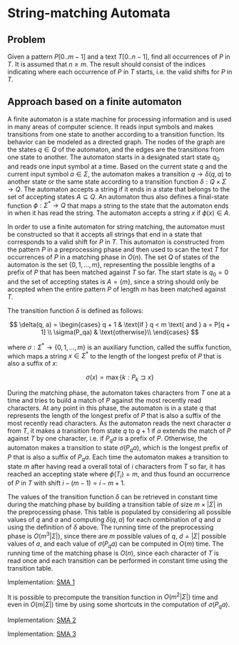# String-matching Automata

## Problem

Given a pattern $P[0..m-1]$ and a text $T[0..n-1]$, find all occurrences of $P$ in $T$. It is assumed that $n \geq m$. The result should consist of the indices indicating where each occurrence of $P$ in $T$ starts, i.e. the valid shifts for $P$ in $T$.

## Approach based on a finite automaton

A finite automaton is a state machine for processing information and is used in many areas of computer science. It reads input symbols and makes transitions from one state to another according to a transition function. Its behavior can be modeled as a directed graph. The nodes of the graph are the states $q \in Q$ of the automaton, and the edges are the transitions from one state to another. The automaton starts in a designated start state $q_0$ and reads one input symbol at a time. Based on the current state $q$ and the current input symbol $a \in \Sigma$, the automaton makes a transition $q \rightarrow \delta(q, a)$ to another state or the same state according to a transition function $\delta : Q \times \Sigma \rightarrow Q$. The automaton accepts a string if it ends in a state that belongs to the set of accepting states $A \subseteq Q$. An automaton thus also defines a final-state function $\phi : \Sigma^* \rightarrow Q$ that maps a string to the state that the automaton ends in when it has read the string. The automaton accepts a string $x$ if $\phi(x) \in A$.

In order to use a finite automaton for string matching, the automaton must be constructed so that it accepts all strings that end in a state that corresponds to a valid shift for $P$ in $T$. This automaton is constructed from the pattern $P$ in a preprocessing phase and then used to scan the text $T$ for occurrences of $P$ in a matching phase in $O(n)$. The set $Q$ of states of the automaton is the set $\lbrace 0, 1, ..., m \rbrace$, representing the possible lengths of a prefix of $P$ that has been matched against $T$ so far. The start state is $q_0 = 0$ and the set of accepting states is $A = \lbrace m \rbrace$, since a string should only be accepted when the entire pattern $P$ of length $m$ has been matched against $T$.

The transition function $\delta$ is defined as follows:

$$
\delta(q, a) = \begin{cases}
q + 1 & \text{if } q < m \text{ and } a = P[q + 1] \\
\sigma(P_qa) & \text{otherwise}\\
\end{cases}
$$

where $\sigma : \Sigma^*\rightarrow \lbrace 0, 1, ..., m \rbrace$ is an auxiliary function, called the suffix function, which maps a string $x \in \Sigma^*$ to the length of the longest prefix of $P$ that is also a suffix of $x$:

$$
\sigma(x) = \max \lbrace k : P_k \sqsupset x \rbrace
$$

During the matching phase, the automaton takes characters from $T$ one at a time and tries to build a match of $P$ against the most recently read characters. At any point in this phase, the automaton is in a state $q$ that represents the length of the longest prefix of $P$ that is also a suffix of the most recently read characters. As the automaton reads the next character $a$ from $T$, it makes a transition from state $q$ to $q + 1$ if $a$ extends the match of $P$ against $T$ by one character, i.e. if $P_qa$ is a prefix of $P$. Otherwise, the automaton makes a transition to state $\sigma(P_qa)$, which is the longest prefix of $P$ that is also a suffix of $P_qa$. Each time the automaton makes a transition to state $m$ after having read a overall total of $i$ characters from $T$ so far, it has reached an accepting state where $\phi(T_i) = m$, and thus found an occurrence of $P$ in $T$ with shift $i - (m - 1) = i - m + 1$.

The values of the transition function $\delta$ can be retrieved in constant time during the matching phase by building a transition table of size $m \times |\Sigma|$ in the preprocessing phase. This table is populated by considering all possible values of $q$ and $a$ and computing $\delta(q, a)$ for each combination of $q$ and $a$ using the definition of $\delta$ above. The running time of the preprocessing phase is $O(m^3|\Sigma|)$, since there are $m$ possible values of $q$, $d = |\Sigma|$ possible values of $a$, and each value of $\sigma(P_qa)$ can be computed in $O(m)$ time. The running time of the matching phase is $O(n)$, since each character of $T$ is read once and each transition can be performed in constant time using the transition table.

Implementation: [SMA 1](https://github.com/pl3onasm/AADS/blob/main/algorithms/string-matching/finite-automata/sma-1.c)

It is possible to precompute the transition function in $O(m^2|\Sigma|)$ time and even in $O(m|\Sigma|)$ time by using some shortcuts in the computation of $\sigma(P_qa)$.

Implementation: [SMA 2](https://github.com/pl3onasm/AADS/blob/main/algorithms/string-matching/finite-automata/sma-2.c)

Implementation: [SMA 3](https://github.com/pl3onasm/AADS/blob/main/algorithms/string-matching/finite-automata/sma-3.c)
